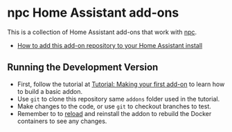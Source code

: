 # npc Home Assistant add-ons

This is a collection of Home Assistant add-ons that work with [npc](https://github.com/ehang-io/nps/releases).

* [How to add this add-on repository to your Home Assistant install](https://home-assistant.io/hassio/installing_third_party_addons/)

## Running the Development Version

- First, follow the tutorial at [Tutorial: Making your first add-on](https://developers.home-assistant.io/docs/add-ons/tutorial/) to learn how to build a basic addon.
- Use `git` to clone this repository same `addons` folder used in the tutorial.
- Make changes to the code, or use `git` to checkout branches to test.
- Remember to to [reload](https://developers.home-assistant.io/docs/add-ons/tutorial/#i-dont-see-my-add-on) and reinstall the addon to rebuild the Docker containers to see any changes.
